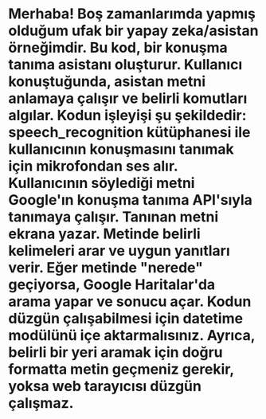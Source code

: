 # Merhaba! Boş zamanlarımda yapmış olduğum ufak bir yapay zeka/asistan örneğimdir. Bu kod, bir konuşma tanıma asistanı oluşturur. Kullanıcı konuştuğunda, asistan metni anlamaya çalışır ve belirli komutları algılar. Kodun işleyişi şu şekildedir: speech_recognition kütüphanesi ile kullanıcının konuşmasını tanımak için mikrofondan ses alır. Kullanıcının söylediği metni Google'ın konuşma tanıma API'sıyla tanımaya çalışır. Tanınan metni ekrana yazar. Metinde belirli kelimeleri arar ve uygun yanıtları verir. Eğer metinde "nerede" geçiyorsa, Google Haritalar'da arama yapar ve sonucu açar. Kodun düzgün çalışabilmesi için datetime modülünü içe aktarmalısınız. Ayrıca, belirli bir yeri aramak için doğru formatta metin geçmeniz gerekir, yoksa web tarayıcısı düzgün çalışmaz.
